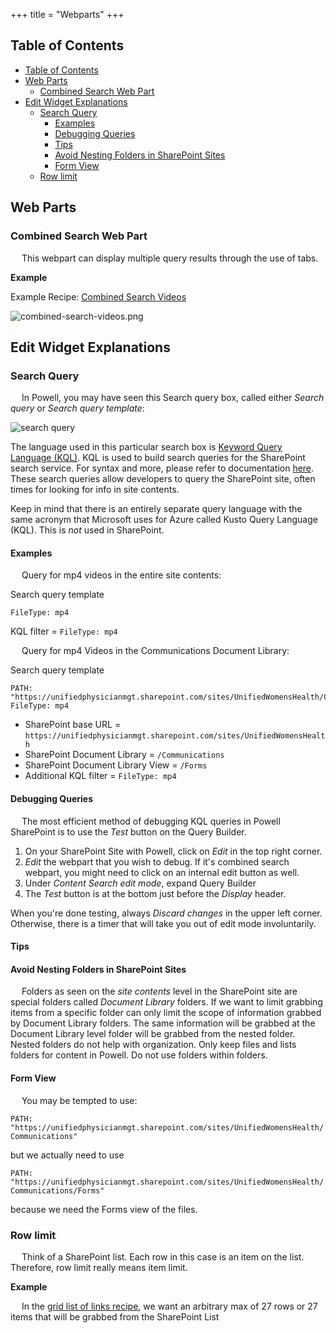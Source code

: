 +++
title = "Webparts"
+++

## Table of Contents
- [Table of Contents](#table-of-contents)
- [Web Parts](#web-parts)
  - [Combined Search Web Part](#combined-search-web-part)
- [Edit Widget Explanations](#edit-widget-explanations)
  - [Search Query](#search-query)
    - [Examples](#examples)
    - [Debugging Queries](#debugging-queries)
    - [Tips](#tips)
    - [Avoid Nesting Folders in SharePoint Sites](#avoid-nesting-folders-in-sharepoint-sites)
    - [Form View](#form-view)
  - [Row limit](#row-limit)

## Web Parts

### Combined Search Web Part

&emsp; This webpart can display multiple query results through the use of tabs.

**Example**

Example Recipe: [Combined Search Videos](/recipes/webparts/#combined_search_videos)

![combined-search-videos.png](https://i.postimg.cc/WbRtkTHF/combined-search-videos.png)

## Edit Widget Explanations

### Search Query

&emsp; In Powell, you may have seen this Search query box, called either *Search query* or *Search query template*:

![search query](https://i.postimg.cc/xC8js7F2/search-query.png)

The language used in this particular search box is [Keyword Query Language (KQL)](https://learn.microsoft.com/en-us/sharepoint/dev/general-development/keyword-query-language-kql-syntax-reference). KQL is used to build search queries for the SharePoint search service. For syntax and more, please refer to documentation [here](https://learn.microsoft.com/en-us/sharepoint/dev/general-development/building-search-queries-in-sharepoint). These search queries allow developers to query the SharePoint site, often times for looking for info in site contents.

Keep in mind that there is an entirely separate query language with the same acronym that Microsoft uses for Azure called Kusto Query Language (KQL). This is *not* used in SharePoint.

#### Examples

&emsp; Query for mp4 videos in the entire site contents:

Search query template
```
FileType: mp4
```
KQL filter = `FileType: mp4`


&emsp; Query for mp4 Videos in the Communications Document Library:

Search query template
```
PATH: "https://unifiedphysicianmgt.sharepoint.com/sites/UnifiedWomensHealth/Communications/Forms" FileType: mp4
```
- SharePoint base URL = `https://unifiedphysicianmgt.sharepoint.com/sites/UnifiedWomensHealth`
- SharePoint Document Library = `/Communications`
- SharePoint Document Library View = `/Forms`
- Additional KQL filter = `FileType: mp4`

#### Debugging Queries

&emsp; The most efficient method of debugging KQL queries in Powell SharePoint is to use the *Test* button on the Query Builder.
1. On your SharePoint Site with Powell, click on *Edit* in the top right corner.
2. *Edit* the webpart that you wish to debug. If it's combined search webpart, you might need to click on an internal edit button as well.
3. Under *Content Search edit mode*, expand Query Builder
4. The *Test* button is at the bottom just before the *Display* header.

When you're done testing, always *Discard changes* in the upper left corner. Otherwise, there is a timer that will take you out of edit mode involuntarily.

#### Tips

#### Avoid Nesting Folders in SharePoint Sites

&emsp; Folders as seen on the *site contents* level in the SharePoint site are special folders called *Document Library* folders. If we want to limit grabbing items from a specific folder can only limit the scope of information grabbed by Document Library folders. The same information will be grabbed at the Document Library level folder will be grabbed from the nested folder. Nested folders do not help with organization. Only keep files and lists folders for content in Powell. Do not use folders within folders.

#### Form View

&emsp; You may be tempted to use:

`PATH: "https://unifiedphysicianmgt.sharepoint.com/sites/UnifiedWomensHealth/Communications"`

but we actually need to use

`PATH: "https://unifiedphysicianmgt.sharepoint.com/sites/UnifiedWomensHealth/Communications/Forms"`

because we need the Forms view of the files.

### Row limit
&emsp; Think of a SharePoint list. Each row in this case is an item on the list. Therefore, row limit really means item limit.

**Example**

&emsp; In the [grid list of links recipe](/recipes/webparts/#grid-list-of-links), we want an arbitrary max of 27 rows or 27 items that will be grabbed from the SharePoint List
